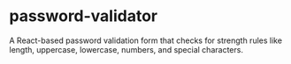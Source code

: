 # password-validator
A React-based password validation form that checks for strength rules like length, uppercase, lowercase, numbers, and special characters.
